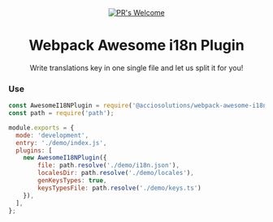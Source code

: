
<div align="center">
  <!-- PR's Welcome -->
  <a href="http://makeapullrequest.com" style="width: 50%">
    <img src="https://img.shields.io/badge/PRs-welcome-brightgreen.svg?style=flat-square"
      alt="PR's Welcome" />
  </a>
</div>

<h1 align="center">Webpack Awesome i18n Plugin</h1>

<div align="center">
  Write translations key in one single file and let us split it for you!
</div>



### Use

```js
const AwesomeI18NPlugin = require('@acciosolutions/webpack-awesome-i18n-plugin');
const path = require('path');

module.exports = {
  mode: 'development',
  entry: './demo/index.js',
  plugins: [
    new AwesomeI18NPlugin({
        file: path.resolve('./demo/i18n.json'),
        localesDir: path.resolve('./demo/locales'),
        genKeysTypes: true,
        keysTypesFile: path.resolve('./demo/keys.ts')
    }),
  ],
};
```
